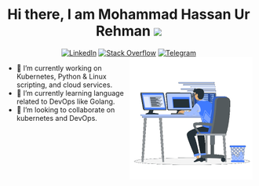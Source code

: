 <h1 align="center"><b>Hi there, I am Mohammad Hassan Ur Rehman </b><img src="https://media.giphy.com/media/hvRJCLFzcasrR4ia7z/giphy.gif" width="35"></h1>
<div align=center>
        <a href="https://www.linkedin.com/in/mhassaankhokhar/"><img src="https://img.shields.io/badge/Linkedin-0077b5?style=flat&logo=linkedin" alt="LinkedIn" /></a>      
        <a href="https://askubuntu.com/users/1517343/mhassaankhokhar"><img src="https://img.shields.io/badge/Stack Overflow-f48024?style=flat&logo=stackoverflow&logoColor=white" alt="Stack Overflow" /></a>
        <a href="https://t.me/mhassaankhokhar"><img src="https://img.shields.io/badge/Telegram-0088cc?style=flat&logo=telegram" alt="Telegram" /></a>
</div>
<picture> <img align="right" src="https://github.com/0xAbdulKhalid/0xAbdulKhalid/raw/main/assets/mdImages/Right_Side.gif" width = 250px></picture>


- 🔭 I’m currently working on Kubernetes, Python & Linux scripting, and cloud services.
- 🌱 I’m currently learning language related to DevOps like Golang.
- 👯 I’m looking to collaborate on kubernetes and DevOps.
<!-- - ⚡ Fun fact:  -->
</div>
